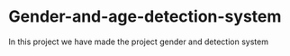 # Gender-and-age-detection-system
In this project we have made the project gender and detection system 
